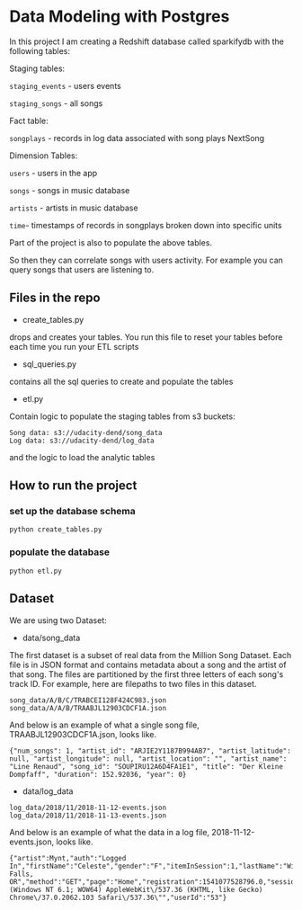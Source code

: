 # Data Modeling with Postgres
  
In this project I am creating a Redshift database called sparkifydb with the following tables:

Staging tables:

`staging_events` - users events

`staging_songs` - all songs

Fact table:

`songplays` - records in log data associated with song plays NextSong

Dimension Tables:

`users` - users in the app

`songs` - songs in music database

`artists` - artists in music database

`time`- timestamps of records in songplays broken down into specific units

Part of the project is also to populate the above tables.

 
So then they can correlate songs with users activity. For example you can query songs that users are listening to.

## Files in the repo


- create_tables.py

drops and creates your tables. You run this file to reset your tables before each time you run your ETL scripts

- sql_queries.py

contains all the sql queries to create and populate the tables 

- etl.py

Contain logic to populate the staging tables from s3 buckets: 

    Song data: s3://udacity-dend/song_data
    Log data: s3://udacity-dend/log_data
    
and the logic to load the analytic tables

## How to run the project

### set up the database schema
`python create_tables.py`

### populate the database
`python etl.py`
 
 
## Dataset 

We are using two Dataset:

- data/song_data

The first dataset is a subset of real data from the Million Song Dataset. Each file is in JSON format and contains metadata about a song and the artist of that song. The files are partitioned by the first three letters of each song's track ID. For example, here are filepaths to two files in this dataset.
```
song_data/A/B/C/TRABCEI128F424C983.json
song_data/A/A/B/TRAABJL12903CDCF1A.json
```
And below is an example of what a single song file, TRAABJL12903CDCF1A.json, looks like.
```
{"num_songs": 1, "artist_id": "ARJIE2Y1187B994AB7", "artist_latitude": null, "artist_longitude": null, "artist_location": "", "artist_name": "Line Renaud", "song_id": "SOUPIRU12A6D4FA1E1", "title": "Der Kleine Dompfaff", "duration": 152.92036, "year": 0}
```


- data/log_data

```
log_data/2018/11/2018-11-12-events.json
log_data/2018/11/2018-11-13-events.json
```
And below is an example of what the data in a log file, 2018-11-12-events.json, looks like.
```
{"artist":Mynt,"auth":"Logged In","firstName":"Celeste","gender":"F","itemInSession":1,"lastName":"Williams","length":null,"level":"free","location":"Klamath Falls, OR","method":"GET","page":"Home","registration":1541077528796.0,"sessionId":52,"song":null,"status":200,"ts":1541207123796,"userAgent":"\"Mozilla\/5.0 (Windows NT 6.1; WOW64) AppleWebKit\/537.36 (KHTML, like Gecko) Chrome\/37.0.2062.103 Safari\/537.36\"","userId":"53"}
```


